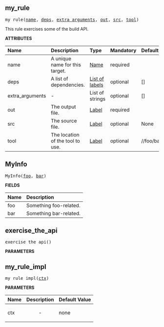 <!-- Generated with Stardoc: http://skydoc.bazel.build -->

<a id="#my_rule"></a>

## my_rule

<pre>
my_rule(<a href="#my_rule-name">name</a>, <a href="#my_rule-deps">deps</a>, <a href="#my_rule-extra_arguments">extra_arguments</a>, <a href="#my_rule-out">out</a>, <a href="#my_rule-src">src</a>, <a href="#my_rule-tool">tool</a>)
</pre>

This rule exercises some of the build API.

**ATTRIBUTES**


| Name  | Description | Type | Mandatory | Default |
| :------------- | :------------- | :------------- | :------------- | :------------- |
| <a id="my_rule-name"></a>name |  A unique name for this target.   | <a href="https://bazel.build/docs/build-ref.html#name">Name</a> | required |  |
| <a id="my_rule-deps"></a>deps |  A list of dependencies.   | <a href="https://bazel.build/docs/build-ref.html#labels">List of labels</a> | optional | [] |
| <a id="my_rule-extra_arguments"></a>extra_arguments |  -   | List of strings | optional | [] |
| <a id="my_rule-out"></a>out |  The output file.   | <a href="https://bazel.build/docs/build-ref.html#labels">Label</a> | required |  |
| <a id="my_rule-src"></a>src |  The source file.   | <a href="https://bazel.build/docs/build-ref.html#labels">Label</a> | optional | None |
| <a id="my_rule-tool"></a>tool |  The location of the tool to use.   | <a href="https://bazel.build/docs/build-ref.html#labels">Label</a> | optional | //foo/bar/baz:target |


<a id="#MyInfo"></a>

## MyInfo

<pre>
MyInfo(<a href="#MyInfo-foo">foo</a>, <a href="#MyInfo-bar">bar</a>)
</pre>



**FIELDS**


| Name  | Description |
| :------------- | :------------- |
| <a id="MyInfo-foo"></a>foo |  Something foo-related.    |
| <a id="MyInfo-bar"></a>bar |  Something bar-related.    |


<a id="#exercise_the_api"></a>

## exercise_the_api

<pre>
exercise_the_api()
</pre>



**PARAMETERS**



<a id="#my_rule_impl"></a>

## my_rule_impl

<pre>
my_rule_impl(<a href="#my_rule_impl-ctx">ctx</a>)
</pre>



**PARAMETERS**


| Name  | Description | Default Value |
| :------------- | :------------- | :------------- |
| <a id="my_rule_impl-ctx"></a>ctx |  <p align="center"> - </p>   |  none |


